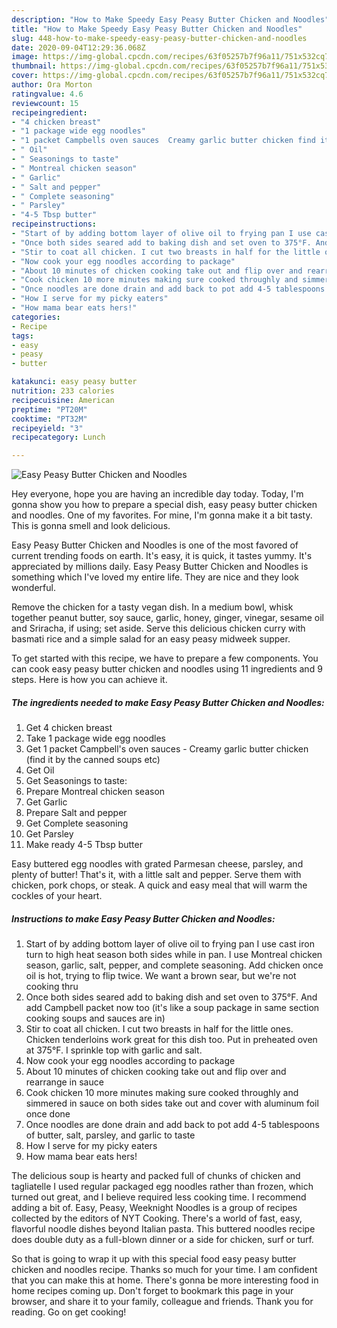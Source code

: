 ```yaml
---
description: "How to Make Speedy Easy Peasy Butter Chicken and Noodles"
title: "How to Make Speedy Easy Peasy Butter Chicken and Noodles"
slug: 448-how-to-make-speedy-easy-peasy-butter-chicken-and-noodles
date: 2020-09-04T12:29:36.068Z
image: https://img-global.cpcdn.com/recipes/63f05257b7f96a11/751x532cq70/easy-peasy-butter-chicken-and-noodles-recipe-main-photo.jpg
thumbnail: https://img-global.cpcdn.com/recipes/63f05257b7f96a11/751x532cq70/easy-peasy-butter-chicken-and-noodles-recipe-main-photo.jpg
cover: https://img-global.cpcdn.com/recipes/63f05257b7f96a11/751x532cq70/easy-peasy-butter-chicken-and-noodles-recipe-main-photo.jpg
author: Ora Morton
ratingvalue: 4.6
reviewcount: 15
recipeingredient:
- "4 chicken breast"
- "1 package wide egg noodles"
- "1 packet Campbells oven sauces  Creamy garlic butter chicken find it by the canned soups etc"
- " Oil"
- " Seasonings to taste"
- " Montreal chicken season"
- " Garlic"
- " Salt and pepper"
- " Complete seasoning"
- " Parsley"
- "4-5 Tbsp butter"
recipeinstructions:
- "Start of by adding bottom layer of olive oil to frying pan I use cast iron turn to high heat season both sides while in pan. I use Montreal chicken season, garlic, salt, pepper, and complete seasoning. Add chicken once oil is hot, trying to flip twice. We want a brown sear, but we&#39;re not cooking thru"
- "Once both sides seared add to baking dish and set oven to 375°F. And add Campbell packet now too (it&#39;s like a soup package in same section cooking soups and sauces are in)"
- "Stir to coat all chicken. I cut two breasts in half for the little ones. Chicken tenderloins work great for this dish too. Put in preheated oven at 375°F. I sprinkle top with garlic and salt."
- "Now cook your egg noodles according to package"
- "About 10 minutes of chicken cooking take out and flip over and rearrange in sauce"
- "Cook chicken 10 more minutes making sure cooked throughly and simmered in sauce on both sides take out and cover with aluminum foil once done"
- "Once noodles are done drain and add back to pot add 4-5 tablespoons of butter, salt, parsley, and garlic to taste"
- "How I serve for my picky eaters"
- "How mama bear eats hers!"
categories:
- Recipe
tags:
- easy
- peasy
- butter

katakunci: easy peasy butter 
nutrition: 233 calories
recipecuisine: American
preptime: "PT20M"
cooktime: "PT32M"
recipeyield: "3"
recipecategory: Lunch

---
```



![Easy Peasy Butter Chicken and Noodles](https://img-global.cpcdn.com/recipes/63f05257b7f96a11/751x532cq70/easy-peasy-butter-chicken-and-noodles-recipe-main-photo.jpg)

Hey everyone, hope you are having an incredible day today. Today, I'm gonna show you how to prepare a special dish, easy peasy butter chicken and noodles. One of my favorites. For mine, I'm gonna make it a bit tasty. This is gonna smell and look delicious.

Easy Peasy Butter Chicken and Noodles is one of the most favored of current trending foods on earth. It's easy, it is quick, it tastes yummy. It's appreciated by millions daily. Easy Peasy Butter Chicken and Noodles is something which I've loved my entire life. They are nice and they look wonderful.

Remove the chicken for a tasty vegan dish. In a medium bowl, whisk together peanut butter, soy sauce, garlic, honey, ginger, vinegar, sesame oil and Sriracha, if using; set aside. Serve this delicious chicken curry with basmati rice and a simple salad for an easy peasy midweek supper.


To get started with this recipe, we have to prepare a few components. You can cook easy peasy butter chicken and noodles using 11 ingredients and 9 steps. Here is how you can achieve it.

<!--inarticleads1-->

##### The ingredients needed to make Easy Peasy Butter Chicken and Noodles:

1. Get 4 chicken breast
1. Take 1 package wide egg noodles
1. Get 1 packet Campbell&#39;s oven sauces - Creamy garlic butter chicken (find it by the canned soups etc)
1. Get  Oil
1. Get  Seasonings to taste:
1. Prepare  Montreal chicken season
1. Get  Garlic
1. Prepare  Salt and pepper
1. Get  Complete seasoning
1. Get  Parsley
1. Make ready 4-5 Tbsp butter


Easy buttered egg noodles with grated Parmesan cheese, parsley, and plenty of butter! That&#39;s it, with a little salt and pepper. Serve them with chicken, pork chops, or steak. A quick and easy meal that will warm the cockles of your heart. 

<!--inarticleads2-->

##### Instructions to make Easy Peasy Butter Chicken and Noodles:

1. Start of by adding bottom layer of olive oil to frying pan I use cast iron turn to high heat season both sides while in pan. I use Montreal chicken season, garlic, salt, pepper, and complete seasoning. Add chicken once oil is hot, trying to flip twice. We want a brown sear, but we&#39;re not cooking thru
1. Once both sides seared add to baking dish and set oven to 375°F. And add Campbell packet now too (it&#39;s like a soup package in same section cooking soups and sauces are in)
1. Stir to coat all chicken. I cut two breasts in half for the little ones. Chicken tenderloins work great for this dish too. Put in preheated oven at 375°F. I sprinkle top with garlic and salt.
1. Now cook your egg noodles according to package
1. About 10 minutes of chicken cooking take out and flip over and rearrange in sauce
1. Cook chicken 10 more minutes making sure cooked throughly and simmered in sauce on both sides take out and cover with aluminum foil once done
1. Once noodles are done drain and add back to pot add 4-5 tablespoons of butter, salt, parsley, and garlic to taste
1. How I serve for my picky eaters
1. How mama bear eats hers!


The delicious soup is hearty and packed full of chunks of chicken and tagliatelle I used regular packaged egg noodles rather than frozen, which turned out great, and I believe required less cooking time. I recommend adding a bit of. Easy, Peasy, Weeknight Noodles is a group of recipes collected by the editors of NYT Cooking. There&#39;s a world of fast, easy, flavorful noodle dishes beyond Italian pasta. This buttered noodles recipe does double duty as a full-blown dinner or a side for chicken, surf or turf. 

So that is going to wrap it up with this special food easy peasy butter chicken and noodles recipe. Thanks so much for your time. I am confident that you can make this at home. There's gonna be more interesting food in home recipes coming up. Don't forget to bookmark this page in your browser, and share it to your family, colleague and friends. Thank you for reading. Go on get cooking!
